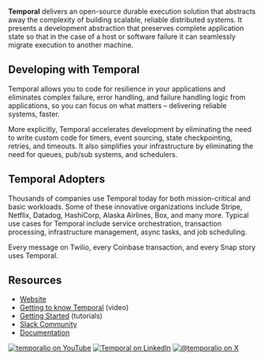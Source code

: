 **Temporal** delivers an open-source durable execution solution that abstracts away the complexity of building scalable, reliable distributed systems. It presents a development abstraction that preserves complete application state so that in the case of a host or software failure it can seamlessly migrate execution to another machine. 

## Developing with Temporal
Temporal allows you to code for resilience in your applications and eliminates complex failure, error handling, and failure handling logic from applications, so you can focus on what matters – delivering reliable systems, faster. 

More explicitly, Temporal accelerates development by eliminating the need to write custom code for timers, event sourcing, state checkpointing, retries, and timeouts. It also simplifies your infrastructure by eliminating the need for queues, pub/sub systems, and schedulers. 

## Temporal Adopters
Thousands of companies use Temporal today for both mission-critical and basic workloads. Some of these innovative organizations include Stripe, Netflix, Datadog, HashiCorp, Alaska Airlines, Box, and many more. Typical use cases for Temporal include service orchestration, transaction processing, infrastructure management, async tasks, and job scheduling. 

Every message on Twilio, every Coinbase transaction, and every Snap story uses Temporal.

## Resources
- [Website](https://temporal.io/)
- [Getting to know Temporal](https://youtu.be/wIpz4ioK0gI) (video)
- [Getting Started](https://learn.temporal.io/getting_started/) (tutorials)
- [Slack Community](https://t.mp/slack) 
- [Documentation](https://docs.temporal.io/)

[![temporalio on YouTube](https://img.shields.io/badge/temporalio-FF0000?style=flat&logo=youtube)](https://www.youtube.com/temporalio)
[![Temporal on LinkedIn](https://img.shields.io/badge/Temporal-0A66C2?style=flat&logo=linkedin)](https://www.linkedin.com/company/temporal-technologies/posts/?feedView=all)
[![@temporalio on X](https://img.shields.io/badge/%40temporalio-black?logo=x
)](https://x.com/temporalio)
